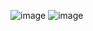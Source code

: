 ![image](https://github.com/user-attachments/assets/950d5aa8-47bc-40e1-8723-93b07ecc62b2)
![image](https://github.com/user-attachments/assets/68dcd3b8-572b-474a-a881-23aa8ff23dba)
